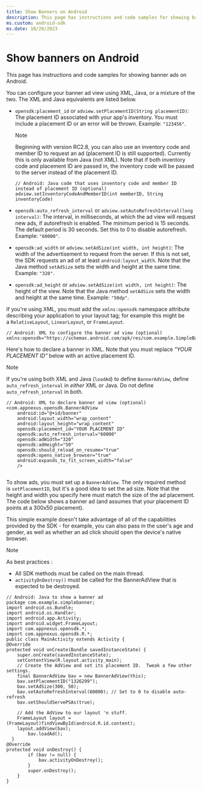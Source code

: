 ```yaml
---
title: Show Banners on Android
description: This page has instructions and code samples for showing banner ads on Android.
ms.custom: android-sdk
ms.date: 10/28/2023
---
```



# Show banners on Android

This page has instructions and code samples for showing banner ads on Android.

You can configure your banner ad view using XML, Java, or a mixture of the two. The XML and Java equivalents are listed below.

- `opensdk:placement_id` or `adview.setPlacementID(String placementID)`: The placement ID associated with your app's inventory. You must include a placement ID or an error will be thrown. Example: `"123456"`.
  
  > [!NOTE]
  > Beginning with version RC2.8, you can also use an inventory code and member ID to request an ad (placement ID is still supported). Currently this is only available from Java (not XML). Note that if both inventory code and placement ID are passed in, the inventory code will be passed to the server instead of the placement ID.

  ```
  // Android: Java code that uses inventory code and member ID instead of placement ID (optional)
  adview.setInventoryCodeAndMemberID(int memberID, String inventoryCode)
  ```

- `opensdk:auto_refresh_interval` or `adview.setAutoRefreshInterval(long interval)`: The interval, in milliseconds, at which the ad view will request new
  ads, if autorefresh is enabled. The minimum period is 15 seconds. The default period is 30 seconds. Set this to 0 to disable autorefresh. Example: `"60000"`.
- `opensdk:ad_width` or `adview.setAdSize(int width, int height)`: The width of the advertisement to request from the server. If this is not set, the SDK requests an ad of at least `android:layout_width`. Note that the Java method `setAdSize` sets the width and height at the same time. Example: `"320"`.
- `opensdk:ad_height` or `adview.setAdSize(int width, int height)`: The height of the view. Note that the Java method `setAdSize` sets the width and height at the same time. Example: `"50dp"`.

If you're using XML, you must add the `xmlns:opensdk` namespace attribute describing your application to your layout tag; for example this might be a `RelativeLayout`, `LinearLayout`, or `FrameLayout`.

``` 
// Android: XML to configure the banner ad view (optional)
xmlns:opensdk="https://schemas.android.com/apk/res/com.example.SimpleBanner"
```

Here's how to declare a banner in XML. Note that you must replace *"YOUR PLACEMENT ID"* below with an active placement ID.

> [!NOTE]
> If you're using both XML and Java (`loadAd`) to define `BannerAdView`, define `auto_refresh_interval` in *either* XML or Java. Do not define `auto_refresh_interval` in both.

``` 
// Android: XML to declare banner ad view (optional)
<com.appnexus.opensdk.BannerAdView
    android:id="@+id/banner"
    android:layout_width="wrap_content"
    android:layout_height="wrap_content"
    opensdk:placement_id="YOUR PLACEMENT ID"
    opensdk:auto_refresh_interval="60000"
    opensdk:adWidth="320"
    opensdk:adHeight="50"
    opensdk:should_reload_on_resume="true"
    opensdk:opens_native_browser="true"
    android:expands_to_fit_screen_width="false"
    />
    
```

To show ads, you must set up a `BannerAdView`. The only required method is `setPlacementID`, but it's a good idea to set the ad size. Note that the height and width you specify here must match the size of the ad placement. The code below shows a banner ad (and assumes that your placement ID points at a 300x50 placement).

This simple example doesn't take advantage of all of the capabilities provided by the SDK - for example, you can also pass in the user's age and gender, as well as whether an ad click should open the device's native browser.

> [!NOTE]
> As best practices :
>
> - All SDK methods must be called on the main thread.
> - `activityOnDestroy()` must be called for the BannerAdView that is expected to be destroyed.

``` 
// Android: Java to show a banner ad
package com.example.simplebanner;
import android.os.Bundle;
import android.os.Handler;
import android.app.Activity;
import android.widget.FrameLayout;
import com.appnexus.opensdk.*;
import com.appnexus.opensdk.R.*;
public class MainActivity extends Activity {
@Override
protected void onCreate(Bundle savedInstanceState) {
    super.onCreate(savedInstanceState);
    setContentView(R.layout.activity_main);
    // Create the AdView and set its placement ID.  Tweak a few other settings.
    final BannerAdView bav = new BannerAdView(this);
    bav.setPlacementID("1326299");
    bav.setAdSize(300, 50);
    bav.setAutoRefreshInterval(60000); // Set to 0 to disable auto-refresh
    bav.setShouldServePSAs(true);
    
    // Add the AdView to our layout 'n stuff.
    FrameLayout layout = (FrameLayout)findViewById(android.R.id.content);
    layout.addView(bav);
        bav.loadAd();
  }
@Override
protected void onDestroy() {
        if (bav != null) {
            bav.activityOnDestroy();
        }
        super.onDestroy();
    }
}
    
```
